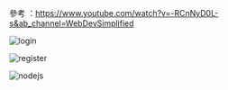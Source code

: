 參考 ：https://www.youtube.com/watch?v=-RCnNyD0L-s&ab_channel=WebDevSimplified

![login](https://user-images.githubusercontent.com/99935414/211195078-a52308ea-3abb-4aa3-b231-c4715131ffef.png)

![register](https://user-images.githubusercontent.com/99935414/211195084-63e8ce64-5574-4f2a-9e78-0a879e4977c5.png)

![nodejs](https://user-images.githubusercontent.com/99935414/211195086-e0076427-0aad-40ad-ad3b-5045e5a8ef61.png)
